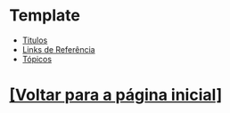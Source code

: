 # Template

- [Titulos](./titulos.md)
- [Links de Referência](./links-referencia.md)
- [Tópicos](./topicos.md)

# [[Voltar para a página inicial]](../README.md)